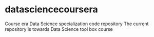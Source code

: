 # datasciencecoursera
Course era Data Science specialization code repository 
The current repository is towards Data Science tool box course 
